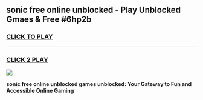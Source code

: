 
## sonic free online unblocked - Play Unblocked Gmaes & Free #6hp2b
<h3>
<a href="https://news.freeplayer.one?title=sonic_free_online_unblocked&ref=24F">CLICK TO PLAY</a></h3>
<hr>

<h3>
<a href="https://news.freeplayer.one?title=sonic_free_online_unblocked&ref=24F">CLICK 2 PLAY</a>
  
</h3>

<a href="https://news.freeplayer.one?title=sonic_free_online_unblocked&ref=24F/"><img src="https://clearcache.store/games.png"></a>


**sonic free online unblocked games unblocked: Your Gateway to Fun and Accessible Online Gaming**
